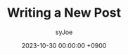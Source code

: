---
title: Writing a New Post
author: syJoe
date: 2023-10-30 00:00:00 +0900
categories: [Tutorial]
tags: [writing]
---